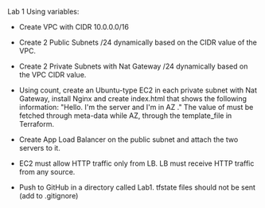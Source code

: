 Lab 1
Using variables:
- Create VPC with CIDR 10.0.0.0/16
- Create 2 Public Subnets /24 dynamically based on the CIDR value of the VPC.
- Create 2 Private Subnets with Nat Gateway /24 dynamically based on the VPC CIDR value.


- Using count, create an Ubuntu-type EC2 in each private subnet with Nat Gateway, install Nginx and create index.html that shows the following information:
   "Hello. I'm the server <instance id> and I'm in AZ <az id>."
   The value of <instance id> must be fetched through meta-data while AZ, through the template_file in Terraform. 
- Create App Load Balancer on the public subnet and attach the two servers to it.
- EC2 must allow HTTP traffic only from LB. LB must receive HTTP traffic from any source.
- Push to GitHub in a directory called Lab1. tfstate files should not be sent (add to .gitignore)
